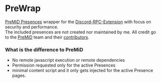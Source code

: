 # PreWrap
[PreMiD Presences](https://github.com/PreMiD/Presences) wrapper for the [Discord-RPC-Extension](https://github.com/lolamtisch/Discord-RPC-Extension) with focus on security and performance.  
The included presences are not created nor maintained by me. All credit go to the [PreMiD](https://premid.app/) team and their [contributors](https://premid.app/contributors).

### What is the difference to PreMiD
* No remote javascript execution or remote dependencies
* Permission requested only for the active Presences
* minimal content script and it only gets injected for the active Presence pages.
